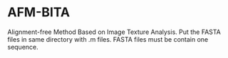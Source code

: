 # AFM-BITA
Alignment-free Method Based on Image Texture Analysis.
Put the FASTA files in same directory with .m files.
FASTA files must be contain one sequence. 
